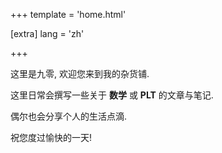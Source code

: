+++
template = 'home.html'

[extra]
lang = 'zh'

+++

这里是九零, 欢迎您来到我的杂货铺.

这里日常会撰写一些关于 **数学** 或 **PLT** 的文章与笔记.

偶尔也会分享个人的生活点滴.

祝您度过愉快的一天!

